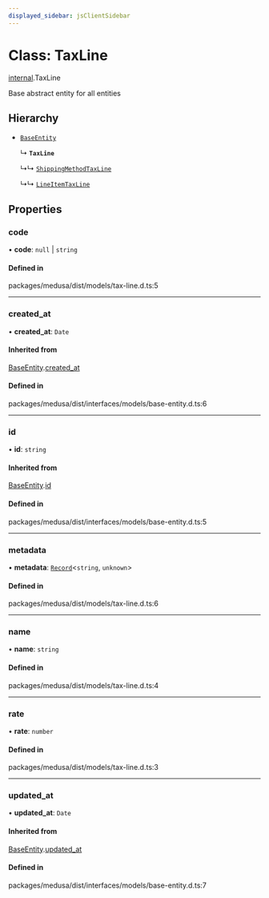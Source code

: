```yaml
---
displayed_sidebar: jsClientSidebar
---
```


# Class: TaxLine

[internal](../modules/internal-3.md).TaxLine

Base abstract entity for all entities

## Hierarchy

- [`BaseEntity`](internal-1.BaseEntity.md)

  ↳ **`TaxLine`**

  ↳↳ [`ShippingMethodTaxLine`](internal-3.ShippingMethodTaxLine.md)

  ↳↳ [`LineItemTaxLine`](internal-3.LineItemTaxLine.md)

## Properties

### code

• **code**: ``null`` \| `string`

#### Defined in

packages/medusa/dist/models/tax-line.d.ts:5

___

### created\_at

• **created\_at**: `Date`

#### Inherited from

[BaseEntity](internal-1.BaseEntity.md).[created_at](internal-1.BaseEntity.md#created_at)

#### Defined in

packages/medusa/dist/interfaces/models/base-entity.d.ts:6

___

### id

• **id**: `string`

#### Inherited from

[BaseEntity](internal-1.BaseEntity.md).[id](internal-1.BaseEntity.md#id)

#### Defined in

packages/medusa/dist/interfaces/models/base-entity.d.ts:5

___

### metadata

• **metadata**: [`Record`](../modules/internal.md#record)<`string`, `unknown`\>

#### Defined in

packages/medusa/dist/models/tax-line.d.ts:6

___

### name

• **name**: `string`

#### Defined in

packages/medusa/dist/models/tax-line.d.ts:4

___

### rate

• **rate**: `number`

#### Defined in

packages/medusa/dist/models/tax-line.d.ts:3

___

### updated\_at

• **updated\_at**: `Date`

#### Inherited from

[BaseEntity](internal-1.BaseEntity.md).[updated_at](internal-1.BaseEntity.md#updated_at)

#### Defined in

packages/medusa/dist/interfaces/models/base-entity.d.ts:7

